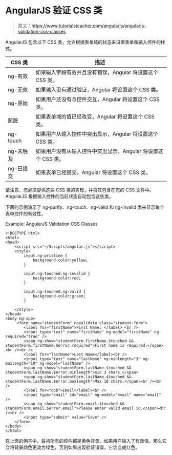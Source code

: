 # AngularJS 验证 CSS 类

> 原文：<https://www.tutorialsteacher.com/angularjs/angularjs-validation-css-classes>

AngularJS 包含以下 CSS 类，允许根据表单域的状态来设置表单和输入控件的样式。

| CSS 类 | 描述 |
| --- | --- |
| ng-有效 | 如果输入字段有效并且没有错误，Angular 将设置这个 CSS 类。 |
| ng-无效 | 如果输入没有通过验证，Angular 将设置这个 CSS 类。 |
| ng-原始 | 如果用户还没有与控件交互，Angular 将设置这个 CSS 类。 |
| 肮脏 | 如果表单域的值已经改变，Angular 将设置这个 CSS 类。 |
| ng-touch | 如果用户从输入控件中突出显示，Angular 将设置这个 CSS 类。 |
| ng-未触及 | 如果用户没有从输入控件中突出显示，Angular 将设置这个 CSS 类。 |
| ng-已提交 | 如果表单已经提交，Angular 将设置这个 CSS 类。 |

请注意，您必须提供这些 CSS 类的实现，并将其包含在您的 CSS 文件中。AngularJS 根据输入控件的当前状态自动包含这些类。

下面的示例演示了 ng-purify、ng-touch、ng-valid 和 ng-invalid 类来显示每个表单控件的有效性。

Example: AngularJS Validation CSS Classes

```
<!DOCTYPE html>
<html>
<head>
    <script src="~/Scripts/angular.js"></script>
    <style>
        input.ng-pristine {
            background-color:yellow;
        }

        input.ng-touched.ng-invalid {
            background-color:red;
        }

        input.ng-touched.ng-valid {
            background-color:green;
        }

    </style>
</head>
<body ng-app>
     <form name="studentForm" novalidate class="student-form">
        <label for="firstName">First Name: </label> <br />
        <input type="text" name="firstName" ng-model="firstName" ng-required="true" /> 
        <span ng-show="studentForm.firstName.$touched && studentForm.firstName.$error.required">First name is required.</span><br /><br />
        <label for="lastName">Last Name</label><br />
        <input type="text" name="lastName" ng-minlength="3" ng-maxlength="10" ng-model="lastName" />
        <span ng-show="studentForm.lastName.$touched && studentForm.lastName.$error.minlength">min 3 chars.</span>
        <span ng-show="studentForm.lastName.$touched && studentForm.lastName.$error.maxlength">Max 10 chars.</span><br /><br />
        <label for="dob">Email</label><br />
        <input type="email" id="email" ng-model="email" name="email" />
        <span ng-show="studentForm.email.$touched && studentForm.email.$error.email">Please enter valid email id.</span><br /><br />
        <input type="submit" value="Save" />
    </form>
</body>
</html>
```

在上面的例子中，最初所有的控件都是黄色背景。如果用户输入了有效值，那么它会将背景颜色更改为绿色，否则如果出现验证错误，它会变成红色。